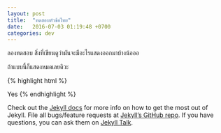 ```yaml
---
layout: post
title:  "ทดสอบหัวข้อไทย"
date:   2016-07-03 01:19:48 +0700
categories: dev
---
```

ลองทดสอบ สิ่งที่เขียนดูว่ามันจะมีอะไรแสดงออกมาบ้างน้อออ

ถ้าแบบนี้ก็แสดงหมดเลยดิวะ

{% highlight html %}
<html>
Yes
</html>
<!--coment-->
{% endhighlight %}

Check out the [Jekyll docs][jekyll-docs] for more info on how to get the most out of Jekyll. File all bugs/feature requests at [Jekyll’s GitHub repo][jekyll-gh]. If you have questions, you can ask them on [Jekyll Talk][jekyll-talk].

[jekyll-docs]: http://jekyllrb.com/docs/home
[jekyll-gh]:   https://github.com/jekyll/jekyll
[jekyll-talk]: https://talk.jekyllrb.com/

